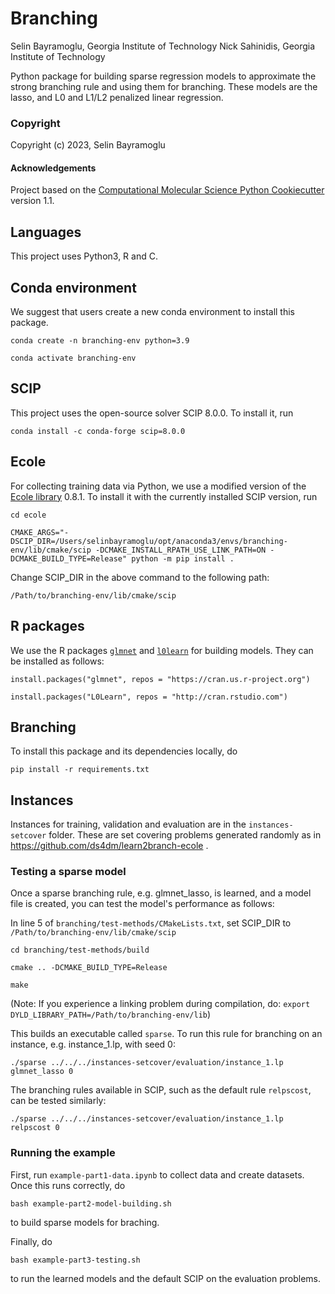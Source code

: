 Branching
==============================

Selin Bayramoglu, Georgia Institute of Technology
Nick Sahinidis, Georgia Institute of Technology

Python package for building sparse regression models to approximate the strong branching rule and using them for branching. These models are the lasso, and L0 and L1/L2 penalized linear regression.

### Copyright

Copyright (c) 2023, Selin Bayramoglu


#### Acknowledgements
 
Project based on the [Computational Molecular Science Python Cookiecutter](https://github.com/molssi/cookiecutter-cms) version 1.1.

## Languages

This project uses Python3, R and C.
## Conda environment

We suggest that users create a new conda environment to install this package.

`conda create -n branching-env python=3.9`

`conda activate branching-env`


## SCIP

This project uses the open-source solver SCIP 8.0.0. To install it, run

`conda install -c conda-forge scip=8.0.0`

## Ecole

For collecting training data via Python, we use a modified version of the [Ecole library](https://github.com/ds4dm/ecole) 0.8.1. To install it with the currently installed SCIP version, run

`cd ecole`

`CMAKE_ARGS="-DSCIP_DIR=/Users/selinbayramoglu/opt/anaconda3/envs/branching-env/lib/cmake/scip -DCMAKE_INSTALL_RPATH_USE_LINK_PATH=ON -DCMAKE_BUILD_TYPE=Release" python -m pip install .`

Change SCIP_DIR in the above command to the following path:

`/Path/to/branching-env/lib/cmake/scip`

## R packages

We use the R packages [`glmnet`](https://glmnet.stanford.edu/) and [`l0learn`](https://cran.r-project.org/web/packages/L0Learn/vignettes/L0Learn-vignette.html) for building models. They can be installed as follows:

`install.packages("glmnet", repos = "https://cran.us.r-project.org")`

`install.packages("L0Learn", repos = "http://cran.rstudio.com")`


## Branching

To install this package and its dependencies locally, do

`pip install -r requirements.txt`

## Instances

Instances for training, validation and evaluation are in the `instances-setcover` folder. These are set covering problems generated randomly as in https://github.com/ds4dm/learn2branch-ecole .

### Testing a sparse model

Once a sparse branching rule, e.g. glmnet_lasso, is learned, and a model file is created, you can test the model's performance as follows:

In line 5 of `branching/test-methods/CMakeLists.txt`, set SCIP_DIR to `/Path/to/branching-env/lib/cmake/scip` 

`cd branching/test-methods/build`

`cmake .. -DCMAKE_BUILD_TYPE=Release`

`make`

(Note: If you experience a linking problem during compilation, do:
`export DYLD_LIBRARY_PATH=/Path/to/branching-env/lib`)

This builds an executable called `sparse`. To run this rule for branching on an instance, e.g. instance_1.lp, with seed 0:

`./sparse ../../../instances-setcover/evaluation/instance_1.lp glmnet_lasso 0`

The branching rules available in SCIP, such as the default rule `relpscost`, can be tested similarly:

`./sparse ../../../instances-setcover/evaluation/instance_1.lp relpscost 0`


### Running the example

First, run `example-part1-data.ipynb` to collect data and create datasets. Once this runs correctly, do

`bash example-part2-model-building.sh`

to build sparse models for braching.

Finally, do

`bash example-part3-testing.sh`

to run the learned models and the default SCIP on the evaluation problems.





